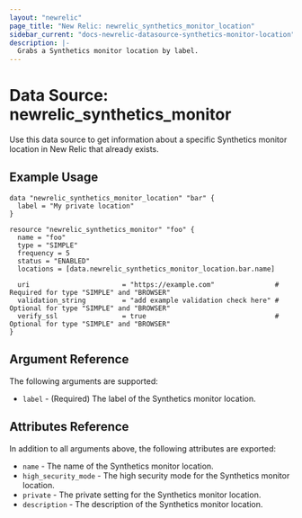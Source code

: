 ```yaml
---
layout: "newrelic"
page_title: "New Relic: newrelic_synthetics_monitor_location"
sidebar_current: "docs-newrelic-datasource-synthetics-monitor-location"
description: |-
  Grabs a Synthetics monitor location by label.
---
```


# Data Source: newrelic\_synthetics\_monitor

Use this data source to get information about a specific Synthetics monitor location in New Relic that already exists.

## Example Usage

```hcl
data "newrelic_synthetics_monitor_location" "bar" {
  label = "My private location"
}

resource "newrelic_synthetics_monitor" "foo" {
  name = "foo"
  type = "SIMPLE"
  frequency = 5
  status = "ENABLED"
  locations = [data.newrelic_synthetics_monitor_location.bar.name]

  uri                       = "https://example.com"               # Required for type "SIMPLE" and "BROWSER"
  validation_string         = "add example validation check here" # Optional for type "SIMPLE" and "BROWSER"
  verify_ssl                = true                                # Optional for type "SIMPLE" and "BROWSER"
}
```

## Argument Reference

The following arguments are supported:

* `label` - (Required) The label of the Synthetics monitor location.

## Attributes Reference

In addition to all arguments above, the following attributes are exported:

* `name` - The name of the Synthetics monitor location.
* `high_security_mode` - The high security mode for the Synthetics monitor location.
* `private` - The private setting for the Synthetics monitor location.
* `description` - The description of the Synthetics monitor location.
